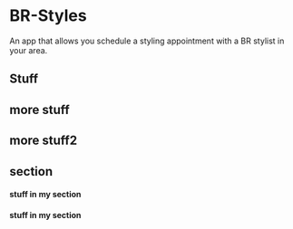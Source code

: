 # BR-Styles

An app that allows you schedule a styling appointment with a BR stylist in your area.


## Stuff




## more stuff




## more stuff2


## section

#### stuff in my section

#### stuff in my section

